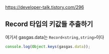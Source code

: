 https://developer-talk.tistory.com/296

## Record 타입의 키값들 추출하기
여기서 gasgas.data는 `Record<string,string>`이다
```typescript
console.log(Object.keys(gasgas.data));
```
